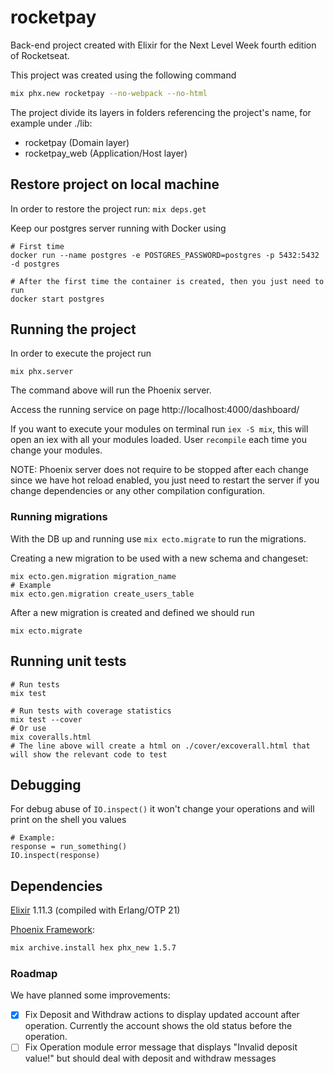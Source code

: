 # rocketpay
Back-end project created with Elixir for the Next Level Week fourth edition of Rocketseat.

This project was created using the following command
```bash
mix phx.new rocketpay --no-webpack --no-html
```
The project divide its layers in folders referencing the project's name, for example under ./lib:
- rocketpay (Domain layer)
- rocketpay_web (Application/Host layer)

## Restore project on local machine
In order to restore the project run: `mix deps.get`

Keep our postgres server running with Docker using
```
# First time
docker run --name postgres -e POSTGRES_PASSWORD=postgres -p 5432:5432 -d postgres

# After the first time the container is created, then you just need to run
docker start postgres
```

## Running the project
In order to execute the project run
```
mix phx.server
```
The command above will run the Phoenix server.

Access the running service on page http://localhost:4000/dashboard/

If you want to execute your modules on terminal run `iex -S mix`, this will open an iex with all your modules loaded. User `recompile` each time you change your modules.

NOTE: Phoenix server does not require to be stopped after each change since we have hot reload enabled, you just need to restart the server if you change dependencies or any other compilation configuration.

### Running migrations
With the DB up and running use `mix ecto.migrate` to run the migrations.

Creating a new migration to be used with a new schema and changeset:
```
mix ecto.gen.migration migration_name
# Example
mix ecto.gen.migration create_users_table
```
After a new migration is created and defined we should run
```
mix ecto.migrate
```

## Running unit tests
```
# Run tests
mix test

# Run tests with coverage statistics
mix test --cover
# Or use
mix coveralls.html
# The line above will create a html on ./cover/excoverall.html that will show the relevant code to test
```

## Debugging
For debug abuse of `IO.inspect()` it won't change your operations and will print on the shell you values
```
# Example:
response = run_something()
IO.inspect(response)
```

## Dependencies
[Elixir](https://elixir-lang.org/install.html) 1.11.3 (compiled with Erlang/OTP 21)

[Phoenix Framework](https://www.phoenixframework.org/):
```bash
mix archive.install hex phx_new 1.5.7
```

### Roadmap

We have planned some improvements:

* [x] Fix Deposit and Withdraw actions to display updated account after operation. Currently the account shows the old status before the operation.
* [ ] Fix Operation module error message that displays "Invalid deposit value!" but should deal with deposit and withdraw messages